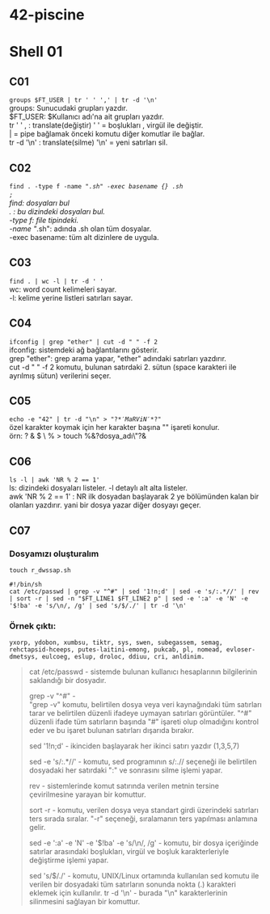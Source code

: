 # 42-piscine

# Shell 01
## C01
<code>groups $FT_USER | tr ' ' ',' | tr -d '\n'</code>  <br>
groups: Sunucudaki grupları yazdır. <br>
$FT_USER: $Kullanıcı adı'na ait grupları yazdır.<br>
tr ' ' , : translate(değiştir) ' ' = boşlukları , virgül ile değiştir.<br>
| = pipe bağlamak önceki komutu diğer komutlar ile bağlar.<br>
tr -d '\n' : translate(silme) '\n' = yeni satırları sil.<br>

## C02 <br>
<code>find . -type f -name "*.sh" -exec basename {} .sh \;</code><br>
find: dosyaları bul<br>
. : bu dizindeki dosyaları bul.<br>
-type f: file tipindeki.<br>
-name "*.sh": adında .sh olan tüm dosyalar.<br>
-exec basename: tüm alt dizinlere de uygula.<br>

## C03 <br>
<code>find . | wc -l | tr -d ' '</code> <br>
wc: word count kelimeleri sayar. <br>
-l: kelime yerine listleri satırları sayar. <br>

## C04
<code>ifconfig | grep "ether" | cut -d " " -f 2</code> <br>
ifconfig: sistemdeki ağ bağlantılarını gösterir. <br>
grep "ether": grep arama yapar, "ether" adındaki satırları yazdırır. <br>
cut -d " " -f 2 komutu, bulunan satırdaki 2. sütun (space karakteri ile ayrılmış sütun) verilerini seçer. <br>

## C05
<code>echo -e "42" | tr -d "\n" > "\?$*'MaRViN'*$?\"</code> <br>
özel karakter koymak için her karakter başına "\" işareti konulur.<br>
örn: \? \& \$ \\ \% > touch \%\&\?dosya_adı\\\"\?\&

## C06
<code>ls -l | awk 'NR % 2 == 1'</code> <br>
ls: dizindeki dosyaları listeler. -l detaylı alt alta listeler. <br>
awk 'NR % 2 == 1' : NR ilk dosyadan başlayarak 2 ye bölümünden kalan bir olanları yazdırır. yani bir dosya yazar diğer dosyayı geçer.

## C07

### Dosyamızı oluşturalım

	touch r_dwssap.sh

```
#!/bin/sh
cat /etc/passwd | grep -v "^#" | sed '1!n;d' | sed -e 's/:.*//' | rev | sort -r | sed -n "$FT_LINE1 $FT_LINE2 p" | sed -e ':a' -e 'N' -e '$!ba' -e 's/\n/, /g' | sed 's/$/./' | tr -d '\n'
```


### Örnek çıktı:
```
yxorp, ydobon, xumbsu, tiktr, sys, swen, subegassem, semag, rehctapsid-hceeps, putes-laitini-emong, pukcab, pl, nomead, evloser-dmetsys, eulcoeg, eslup, droloc, ddiuu, cri, anldinim.
```

> cat /etc/passwd 	- sistemde bulunan kullanıcı hesaplarının bilgilerinin saklandığı bir dosyadır. 
> 
> grep -v "^#"	 	- <br> "grep -v" komutu, belirtilen dosya veya veri kaynağındaki tüm satırları tarar ve belirtilen düzenli ifadeye uymayan satırları görüntüler. "^#" düzenli ifade tüm satırların başında "#" işareti olup olmadığını kontrol eder ve bu işaret bulunan satırları dışarıda bırakır.
> 
> sed '1!n;d' 		- ikinciden başlayarak her ikinci satırı yazdır (1,3,5,7)
> 
> sed -e 's/:.*//'	- komutu, sed programının s/:.// seçeneği ile belirtilen dosyadaki her satırdaki ":" ve sonrasını silme işlemi yapar.
> 
> rev			- sistemlerinde komut satırında verilen metnin tersine çevirilmesine yarayan bir komuttur. 
> 
> sort -r			- komutu, verilen dosya veya standart girdi üzerindeki satırları ters sırada sıralar. "-r" seçeneği, sıralamanın ters yapılması anlamına gelir.
> 
> sed -e ':a' -e 'N' -e '$!ba' -e 's/\n/, /g' - komutu, bir dosya içeriğinde satırlar arasındaki boşlukları, virgül ve boşluk karakterleriyle değiştirme işlemi yapar.
> 
> sed 's/$/./'		- komutu, UNIX/Linux ortamında kullanılan sed komutu ile verilen bir dosyadaki tüm satırların sonunda nokta (.) karakteri eklemek için kullanılır.
> tr -d '\n' 		- burada "\n" karakterlerinin silinmesini sağlayan bir komuttur.
